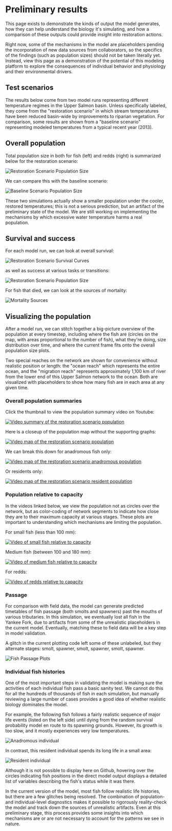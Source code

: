# Preliminary results

This page exists to demonstrate the kinds of output the model generates, how they can 
help understand the biology it's simulating, and how a comparison of these outputs could 
provide insight into restoration actions.

Right now, some of the mechanisms in the model are placeholders pending the incorporation 
of new data sources from collaborators, so the specifics of the findings (such as 
population sizes) should not be taken literally yet. Instead, view this page as a demonstration
of the potential of this modeling platform to explore the consequences of individual 
behavior and physiology and their environmental drivers.

## Test scenarios

The results below come from two model runs representing different temperature 
regimes in the Upper Salmon basin. Unless specifically labeled, they come from the 
"restoration scenario" in which stream temperatures have been reduced basin-wide by 
improvements to riparian vegetation. For comparison, some results are shown from 
a "baseline scenario" representing modeled temperatures from a typical recent 
year (2013). 

## Overall population

Total population size in both for fish (left) and redds (right) is summarized below 
for the restoration scenario:

![Restoration Scenario Population Size](/docs/Media/Results_Restoration/Population%20Size.png)

We can compare this with the baseline scenario:

![Baseline Scenario Population Size](/docs/Media/Results_Baseline/Population%20Size.png)

These two simulations actually show a smaller population under the cooler, restored 
temperatures; this is not a serious prediction, but an artifact of the preliminary 
state of the model. We are still working on implementing the 
mechanisms by which excessive water temperature harms a real population. 

## Survival and success

For each model run, we can look at overall survival:

![Restoration Scenario Survival Curves](/docs/Media/Results_Restoration/Survival%20Curves.png)

as well as success at various tasks or transitions:

![Restoration Scenario Population Size](/docs/Media/Results_Restoration/Success%20Rate%20Table.png)

For fish that died, we can look at the sources of mortality:

![Mortality Sources](/docs/Media/Results_Restoration/Mortality%20Source%20Table.png)

## Visualizing the population

After a model run, we can stitch together a big-picture overview of the population at every timestep, 
including where the fish are (circles on the map, with areas proportional to the number
of fish), what they're doing, size distribution over time, and where the current 
frame fits onto the overall population size plots.

Two special reaches on the network are shown for convenience without realistic position
or length: the "ocean reach" which represents the entire ocean, and the "migration reach"
represents approximately 1,100 km of river from the lower end of this Upper Salmon network
to the ocean. Both are visualized with placeholders to show how many fish are in each 
area at any given time. 

### Overall population summaries

Click the thumbnail to view the population summary video on Youtube:

[![Video summary of the restoration scenario population](http://img.youtube.com/vi/XJc7mq6fKtA/0.jpg)](https://youtu.be/XJc7mq6fKtA "Full population details")

Here is a closeup of the population map without the supporting graphs:

[![Video map of the restoration scenario population](http://img.youtube.com/vi/fY6srDlwDg8/0.jpg)](https://youtu.be/fY6srDlwDg8 "Full population map")

We can break this down for anadromous fish only:

[![Video map of the restoration scenario anadromous population](http://img.youtube.com/vi/e8QuMiz6cD8/0.jpg)](https://youtu.be/e8QuMiz6cD8 "Anadromous population map")

Or residents only:

[![Video map of the restoration scenario resident population](http://img.youtube.com/vi/M64QvcrVJzI/0.jpg)](https://youtu.be/M64QvcrVJzI "Resident population map")

### Population relative to capacity

In the videos linked below, we view the population not as circles over the network, but 
as color-coding of network segments to indicate how close they are to their maximum 
capacity at various stages. These plots are important to understanding which mechanisms 
are limiting the population.

For small fish (less than 100 mm):

[![Video of small fish relative to capacity](http://img.youtube.com/vi/iS0i2d7KIiM/0.jpg)](https://youtu.be/iS0i2d7KIiM "Small fish capacity")

Medium fish (between 100 and 180 mm):

[![Video of medium fish relative to capacity](http://img.youtube.com/vi/JNXykCSouR0/0.jpg)](https://youtu.be/JNXykCSouR0 "Medium fish capacity")

For redds:

[![Video of redds relative to capacity](http://img.youtube.com/vi/nZLM6WTy39Q/0.jpg)](https://youtu.be/nZLM6WTy39Q "Redd capacity")

### Passage

For comparison with field data, the model can generate predicted timetables of fish passage 
(both smolts and spawners) past the mouths of various tributaries. In this simulation, we 
eventually lost all fish in the Yankee Fork, due to artifacts from some of the 
unrealistic placeholders in the current model. Eventually, matching these to field 
data will be a key step in model validation.

A glitch in the current plotting code left some of these unlabeled, but they 
alternate stages: smolt, spawner, smolt, spawner, smolt, spawner.

![Fish Passage Plots](/docs/Media/Results_Restoration/Passage%20Plots.png)

### Individual fish histories

One of the most important steps in validating the model is making sure the activities 
of each individual fish pass a basic sanity test. We cannot do this for all the hundreds 
of thousands of fish in each simulation, but manually reviewing a large number of 
cases provides a good idea of whether realistic biology dominates the model.

For example, the following fish follows a fairly realistic sequence of major life events 
(listed on the left side) until dying from the random survival probability model en route 
to its spawning grounds. However, its growth is too slow, and it mostly experiences
very low temperatures.

![Anadromous individual](/docs/Media/Results_Restoration/selected%20anadromous%20individuals/fish%20219327.png)

In contrast, this resident individual spends its long life in a small area:

![Resident individual](/docs/Media/Results_Restoration/selected%20resident%20individuals/fish%20425707.png)

Although it is not possible to display here on Github, hovering over the circles indicating 
fish positions in the direct model output displays a detailed list of variables describing
the fish's status while it was there. 

In the current version of the model, most fish follow realistic life histories, but there 
are a few glitches being resolved. The combination of population- and individual-level 
diagnostics makes it possible to rigorously reality-check the model and 
track down the sources of unrealistic artifacts. Even at this preliminary stage, 
this process provides some insights into which mechanisms are or are not necessary to account 
for the patterns we see in nature.
